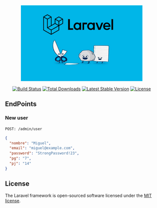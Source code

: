 <p align="center"><a href="https://laravel.com" target="_blank"><img src="paper-stone-scissors-wallpaper-preview.jpg" width="400" alt="Laravel Logo"></a></p>

<p align="center">
<a href="https://github.com/laravel/framework/actions"><img src="https://github.com/laravel/framework/workflows/tests/badge.svg" alt="Build Status"></a>
<a href="https://packagist.org/packages/laravel/framework"><img src="https://img.shields.io/packagist/dt/laravel/framework" alt="Total Downloads"></a>
<a href="https://packagist.org/packages/laravel/framework"><img src="https://img.shields.io/packagist/v/laravel/framework" alt="Latest Stable Version"></a>
<a href="https://packagist.org/packages/laravel/framework"><img src="https://img.shields.io/packagist/l/laravel/framework" alt="License"></a>
</p>

## EndPoints

### New user

`POST: /admin/user`

```json
{
  "nombre": "Miguel",
  "email": "miguel@example.com",
  "password": "StrongPassword!23",
  "pg": "7",
  "pj": "14"
}
```



## License

The Laravel framework is open-sourced software licensed under the [MIT license](https://opensource.org/licenses/MIT).
